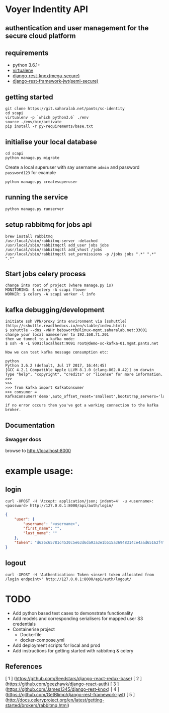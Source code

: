# Voyer Indentity API
## authentication and user management for the secure cloud platform

## requirements
* python 3.6.1+
* [virtualenv](https://virtualenv.pypa.io/en/stable/installation/)
* [django-rest-knox(mega-secure)](https://james1345.github.io/django-rest-knox/installation/)
* [django-rest-framework-jwt(semi-secure)](http://getblimp.github.io/django-rest-framework-jwt/)

## getting started
```shell
git clone https://git.saharalab.net/pants/sc-identity
cd scapi
virtualenv -p `which python3.6` ./env
source ./env/bin/activate
pip install -r py-requirements/base.txt
```
## initialise your local database
```shell
cd scapi
python manage.py migrate
```
Create a local superuser with say username ```admin``` and password ```password123``` for example
```shell
python manage.py createsuperuser
```
## running the service

```py
python manage.py runserver
```
## setup rabbitmq for jobs api
```
brew install rabbitmq
/usr/local/sbin/rabbitmq-server -detached
/usr/local/sbin/rabbitmqctl add_user jobs jobs
/usr/local/sbin/rabbitmqctl add_vhost /jobs
/usr/local/sbin/rabbitmqctl set_permissions -p /jobs jobs ".*" ".*" ".*"
```
## Start jobs celery process
```
change into root of project (where manage.py is)
MONITORING: $ celery -A scapi flower
WORKER: $ celery -A scapi worker -l info
```

## kafka debugging/development
```
initiate ssh VPN/proxy into environment via [sshuttle](http://sshuttle.readthedocs.io/en/stable/index.html):
$ sshuttle --dns -vNHr bebsworth@linux-mgmt.saharalab.net:33001
change your local nameserver to 192.168.71.201
then we tunnel to a kafka node:
$ ssh -N -L 9091:localhost:9091 root@demo-sc-kafka-01.mgmt.pants.net

Now we can test kafka message consumption etc:

python
Python 3.6.2 (default, Jul 17 2017, 16:44:45) 
[GCC 4.2.1 Compatible Apple LLVM 8.1.0 (clang-802.0.42)] on darwin
Type "help", "copyright", "credits" or "license" for more information.
>>> 
>>> 
>>> from kafka import KafkaConsumer
>>> consumer = KafkaConsumer('demo',auto_offset_reset='smallest',bootstrap_servers='localhost:9091')

if no error occurs then you've got a working connection to the kafka broker.

```

## Documentation
### Swagger docs
browse to [http://localhost:8000](http://localhost:8000)

# example usage:
## login
```
curl -XPOST -H 'Accept: application/json; indent=4' -u <username>:<password> http://127.0.0.1:8000/api/auth/login/
```
```json
{
    "user": {
        "username": "<username>",
        "first_name": "",
        "last_name": ""
    },
    "token": "d626c65781c4530c5e63d6da93a3e1b515a36948314ce4aad65162f4f89382d4"
}
```
## logout
```
curl -XPOST -H 'Authentication: Token <insert token allocated from /login endpoint>' http://127.0.0.1:8000/api/auth/logout/
```
# TODO
* Add python based test cases to demonstrate functionality
* Add models and corresponding serialisers for mapped user S3 credentials
* Containerise project
  * Dockerfile
  * docker-compose.yml
* Add deployment scripts for local and prod
* Add instructions for getting started with rabbitmq & celery

## References
[ 1 ] (https://github.com/Seedstars/django-react-redux-base)
[ 2 ] (https://github.com/geezhawk/django-react-auth)
[ 3 ] (https://github.com/James1345/django-rest-knox)
[ 4 ] (https://github.com/GetBlimp/django-rest-framework-jwt)
[ 5 ] (http://docs.celeryproject.org/en/latest/getting-started/brokers/rabbitmq.html)
